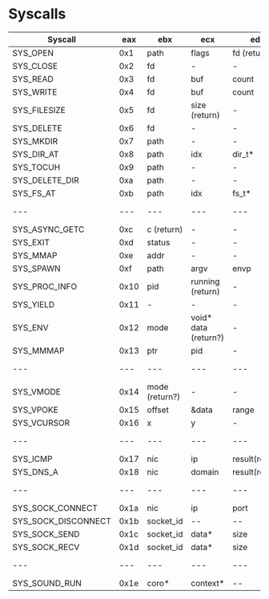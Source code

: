 # Syscalls

| Syscall | eax | ebx | ecx | edx | esi | edi |
|---------|-----|-----|-----|-----|-----|-----|
| SYS_OPEN | 0x1 | path | flags | fd (return) | - | - |
| SYS_CLOSE | 0x2 | fd | - | - | - | - | - |
| SYS_READ | 0x3 | fd | buf | count | offset | - |
| SYS_WRITE | 0x4 | fd | buf | count | offset | - |
| SYS_FILESIZE | 0x5 | fd | size (return) | - | - | - | - |
| SYS_DELETE | 0x6 | fd | - | - | - | - | - |
| SYS_MKDIR | 0x7 | path | - | - | - | - | - |
| SYS_DIR_AT | 0x8 | path | idx | dir_t* | - | - | - |
| SYS_TOCUH | 0x9 | path | - | - | - | - | - |
| SYS_DELETE_DIR | 0xa | path | - | - | - | - | - |
| SYS_FS_AT | 0xb | path | idx | fs_t* | - | - | - |
| --- | --- | --- | --- | --- | --- | --- | --- |
| SYS_ASYNC_GETC | 0xc | c (return) | - | - | - | - | - |
| SYS_EXIT | 0xd | status | - | - | - | - | - |
| SYS_MMAP | 0xe | addr | - | - | - | - | - |
| SYS_SPAWN | 0xf | path | argv | envp | pid (return) | - | - |
| SYS_PROC_INFO | 0x10 | pid | running (return) | - | - | - | - | - |
| SYS_YIELD | 0x11 | - | - | - | - | - | - |
| SYS_ENV | 0x12 | mode | void* data (return?) | - | - | - | - | - |
| SYS_MMMAP | 0x13 | ptr | pid | - | - | - |
| --- | --- | --- | --- | --- | --- | --- | --- |
| SYS_VMODE | 0x14 | mode (return?) | - | - | - | - | - |
| SYS_VPOKE | 0x15 | offset | &data | range | - | - | - |
| SYS_VCURSOR | 0x16 | x | y | - |  - | - | - |
| --- | --- | --- | --- | --- | --- | --- | --- |
| SYS_ICMP | 0x17 | nic | ip | result(return) | -- | -- |
| SYS_DNS_A | 0x18 | nic | domain | result(return) | -- | -- |
| --- | --- | --- | --- | --- | --- | --- | --- |
| SYS_SOCK_CONNECT | 0x1a | nic | ip | port | socket_type/socket_id(return) | -- |
| SYS_SOCK_DISCONNECT | 0x1b | socket_id | -- | -- | -- | -- |
| SYS_SOCK_SEND | 0x1c | socket_id | data* | size | -- | -- |
| SYS_SOCK_RECV | 0x1d | socket_id | data* | size | bytes(return) | -- |
| --- | --- | --- | --- | --- | --- | --- | --- |
| SYS_SOUND_RUN | 0x1e | coro* | context* | -- | -- | -- |